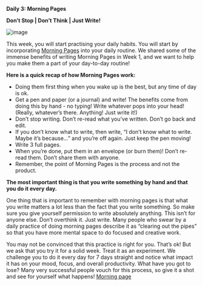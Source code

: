 **Daily 3: Morning Pages**

**Don’t Stop | Don’t Think | Just Write!**


![image](https://github.com/adeleke123/AI-Career-Essentials/assets/51156057/88bda557-cc39-4a96-83d4-8bc8b46de653)



This week, you will start practising your daily habits. You will start by incorporating [Morning Pages](https://intranet.alxswe.com/concepts/101641) into your daily routine. We shared some of the immense benefits of writing Morning Pages in Week 1, and we want to help you make them a part of your day-to-day routine!

**Here is a quick recap of how Morning Pages work:**

+ Doing them first thing when you wake up is the best, but any time of day is ok.
+ Get a pen and paper (or a journal) and write! The benefits come from doing this by hand - no typing!
Write whatever pops into your head! (Really, whatever’s there. Anything! Just write it!)
+ Don’t stop writing. Don’t re-read what you’ve written. Don’t go back and edit.
+ If you don’t know what to write, then write, “I don’t know what to write. Maybe it’s because…” and you’re off again. Just keep the pen moving!
+ Write 3 full pages.
+ When you’re done, put them in an envelope (or burn them)! Don’t re-read them. Don’t share them with anyone.
+ Remember, the point of Morning Pages is the process and not the product. 

**The most important thing is that you write something by hand and that you do it every day.**

One thing that is important to remember with morning pages is that what you write matters a lot less than the fact that you write something. So make sure you give yourself permission to write absolutely anything. This isn’t for anyone else. Don’t overthink it. Just write. Many people who swear by a daily practice of doing morning pages describe it as “clearing out the pipes” so that you have more mental space to do focused and creative work.

You may not be convinced that this practice is right for you. That’s ok! But we ask that you try it for a solid week. Treat it as an experiment. We challenge you to do it every day for 7 days straight and notice what impact it has on your mood, focus, and overall productivity. What have you got to lose? Many very successful people vouch for this process, so give it a shot and see for yourself what happens! [Morning page](https://drive.google.com/uc?export=download&id=1HIqojEU2auxktc_8jnrL2wyV5TW6tREe)


